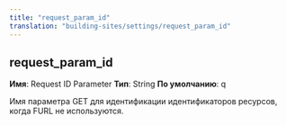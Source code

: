 ```yaml
---
title: "request_param_id"
translation: "building-sites/settings/request_param_id"
---
```


## request\_param\_id

**Имя**: Request ID Parameter
**Тип**: String
**По умолчанию**: q

Имя параметра GET для идентификации идентификаторов ресурсов, когда FURL не используются.
